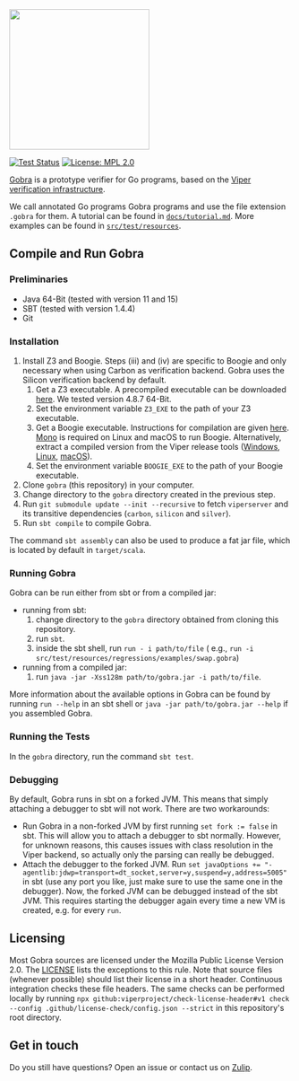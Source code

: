 <img src=".github/docs/gobra.png" height="250">

[![Test Status](https://github.com/viperproject/gobra/workflows/test/badge.svg?branch=master)](https://github.com/viperproject/gobra/actions?query=workflow%3Atest+branch%3Amaster)
[![License: MPL 2.0](https://img.shields.io/badge/License-MPL%202.0-brightgreen.svg)](./LICENSE)

[Gobra](https://www.pm.inf.ethz.ch/research/gobra.html) is a prototype verifier for Go programs, based on the [Viper verification infrastructure](https://www.pm.inf.ethz.ch/research/viper.html).

We call annotated Go programs Gobra programs and use the file extension `.gobra` for them. A tutorial can be found in [`docs/tutorial.md`](https://github.com/viperproject/gobra/blob/master/docs/tutorial.md). More examples can be found in [`src/test/resources`](https://github.com/viperproject/gobra/blob/master/src/test/resources).

## Compile and Run Gobra
### Preliminaries
- Java 64-Bit (tested with version 11 and 15)
- SBT (tested with version 1.4.4)
- Git

### Installation
1. Install Z3 and Boogie.
    Steps (iii) and (iv) are specific to Boogie and only necessary when using Carbon as verification backend. Gobra uses the Silicon verification backend by default.
    1. Get a Z3 executable. A precompiled executable can be downloaded [here](https://github.com/Z3Prover/z3/releases).
      We tested version 4.8.7 64-Bit.
    2. Set the environment variable `Z3_EXE` to the path of your Z3 executable.
    3. Get a Boogie executable. Instructions for compilation are given [here](https://github.com/boogie-org/boogie).
        [Mono](https://www.mono-project.com/download/stable/) is required on Linux and macOS to run Boogie.
        Alternatively, extract a compiled version from the Viper release tools
        ([Windows](http://viper.ethz.ch/downloads/ViperToolsReleaseWin.zip), [Linux](http://viper.ethz.ch/downloads/ViperToolsReleaseLinux.zip), [macOS](http://viper.ethz.ch/downloads/ViperToolsReleaseMac.zip)).
    4. Set the environment variable `BOOGIE_EXE` to the path of your Boogie executable.
2. Clone `gobra` (this repository) in your computer.
3. Change directory to the `gobra` directory created in the previous step.
4. Run `git submodule update --init --recursive` to fetch `viperserver` and its transitive dependencies (`carbon`, `silicon` and `silver`).
5. Run `sbt compile` to compile Gobra.

The command `sbt assembly` can also be used to produce a fat jar file, which is located by default in `target/scala`.

### Running Gobra
Gobra can be run either from sbt or from a compiled jar:
- running from sbt:
    1. change directory to the `gobra` directory obtained from cloning this repository.
    2. run `sbt`.
    3. inside the sbt shell, run `run - i path/to/file` (
       e.g., `run -i src/test/resources/regressions/examples/swap.gobra`)
- running from a compiled jar:
    1. run `java -jar -Xss128m path/to/gobra.jar -i path/to/file`.

More information about the available options in Gobra can be found by running `run --help` in an sbt shell
or `java -jar path/to/gobra.jar --help` if you assembled Gobra.

### Running the Tests

In the `gobra` directory, run the command `sbt test`.

### Debugging

By default, Gobra runs in sbt on a forked JVM. This means that simply attaching a debugger to sbt will not work. There
are two workarounds:

- Run Gobra in a non-forked JVM by first running `set fork := false` in sbt. This will allow you to attach a debugger to
  sbt normally. However, for unknown reasons, this causes issues with class resolution in the Viper backend, so actually
  only the parsing can really be debugged.
- Attach the debugger to the forked JVM.
  Run `set javaOptions += "-agentlib:jdwp=transport=dt_socket,server=y,suspend=y,address=5005"`
  in sbt (use any port you like, just make sure to use the same one in the debugger). Now, the forked JVM can be
  debugged
  instead of the sbt JVM. This requires starting the debugger again every time a new VM is created, e.g. for
  every `run`.

## Licensing

Most Gobra sources are licensed under the Mozilla Public License Version 2.0.
The [LICENSE](./LICENSE) lists the exceptions to this rule.
Note that source files (whenever possible) should list their license in a short header.
Continuous integration checks these file headers.
The same checks can be performed locally by
running `npx github:viperproject/check-license-header#v1 check --config .github/license-check/config.json --strict` in
this repository's root directory.

## Get in touch

Do you still have questions? Open an issue or contact us on [Zulip](https://gobra.zulipchat.com).
